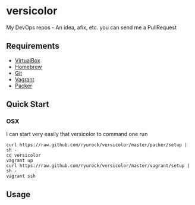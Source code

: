 versicolor
=================

My DevOps repos - An idea, afix, etc. you can send me a PullRequest

## Requirements

* [VirtualBox](https://www.virtualbox.org/)
* [Homebrew](http://brew.sh/)
* [Git](http://git-scm.com/)
* [Vagrant](http://www.vagrantup.com/)
* [Packer](http://www.packer.io/)

## Quick Start

### OSX

I can start very easily that versicolor to command one run

```
curl https://raw.github.com/ryurock/versicolor/master/packer/setup | sh -
cd versicolor
vagrant up
curl https://raw.github.com/ryurock/versicolor/master/vagrant/setup | sh -
vagrant ssh
```


## Usage 
